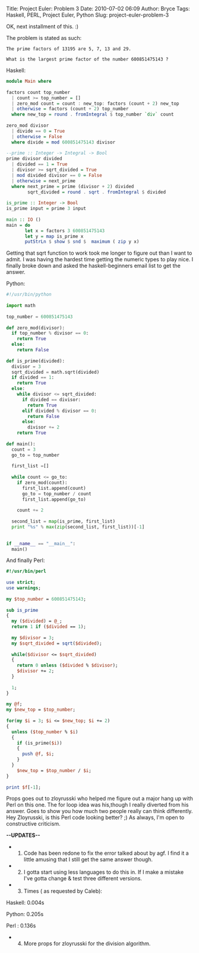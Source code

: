 Title: Project Euler: Problem 3
Date: 2010-07-02 06:09
Author: Bryce
Tags: Haskell, PERL, Project Euler, Python
Slug: project-euler-problem-3

OK, next installment of this. :)

The problem is stated as such:

```
The prime factors of 13195 are 5, 7, 13 and 29.

What is the largest prime factor of the number 600851475143 ?
```

Haskell:

```haskell
module Main where
 
factors count top_number
  | count >= top_number = []
  | zero_mod count = count : new_top: factors (count + 2) new_top
  | otherwise = factors (count + 2) top_number
  where new_top = round . fromIntegral $ top_number `div` count
 
zero_mod divisor
  | divide == 0 = True 
  | otherwise = False
  where divide = mod 600851475143 divisor
 
--prime :: Integer -> Integral -> Bool
prime divisor divided
  | divided == 1 = True
  | divisor >= sqrt_divided = True
  | mod divided divisor == 0 = False
  | otherwise = next_prime
  where next_prime = prime (divisor + 2) divided
        sqrt_divided = round . sqrt . fromIntegral $ divided
 
is_prime :: Integer -> Bool
is_prime input = prime 3 input
 
main :: IO ()
main = do
       let x = factors 3 600851475143
       let y = map is_prime x
       putStrLn $ show $ snd $  maximum ( zip y x)
```

Getting that sqrt function to work took me longer to figure out than I
want to admit. I was having the hardest time getting the numeric types
to play nice. I finally broke down and asked the haskell-beginners email
list to get the answer.

Python:

```python
#!/usr/bin/python
 
import math
 
top_number = 600851475143
 
def zero_mod(divisor):
  if top_number % divisor == 0:
    return True
  else:
    return False
 
def is_prime(divided):
  divisor = 3
  sqrt_divided = math.sqrt(divided)
  if divided == 1:
    return True
  else:
    while divisor <= sqrt_divided:
      if divided == divisor:
        return True
      elif divided % divisor == 0:
        return False
      else:
        divisor += 2
    return True
 
def main():
  count = 3
  go_to = top_number
 
  first_list =[]
 
  while count <= go_to:
    if zero_mod(count):
      first_list.append(count)
      go_to = top_number / count
      first_list.append(go_to)
 
    count += 2
 
  second_list = map(is_prime, first_list)
  print "%s" % max(zip(second_list, first_list))[-1] 
 
 
if __name__ == "__main__":
  main()
```

And finally Perl:

```perl
#!/usr/bin/perl
 
use strict;
use warnings;
 
my $top_number = 600851475143;
 
sub is_prime
{
  my ($divided) = @_;
  return 1 if ($divided == 1);
 
  my $divisor = 3;
  my $sqrt_divided = sqrt($divided);
 
  while($divisor <= $sqrt_divided)
  {
    return 0 unless ($divided % $divisor);
    $divisor += 2;
  }
 
  1;
}
 
my @f;
my $new_top = $top_number;
 
for(my $i = 3; $i <= $new_top; $i += 2)
{
  unless ($top_number % $i)
  {
    if (is_prime($i))
    {
      push @f, $i;
    }
  }
    $new_top = $top_number / $i;
}
 
print $f[-1];
```

Props goes out to zloyrusski who helped me figure out a major hang up
with Perl on this one. The for loop idea was his,though I really
diverted from his answer. Goes to show you how much two people really
can think differently. Hey Zloyrusski, is this Perl code looking better?
;) As always, I'm open to constructive criticism.

**--UPDATES--**

- 1) Code has been redone to fix the error talked about by agf. I find it
a little amusing that I still get the same answer though.  

- 2) I gotta start using less languages to do this in. If I make a
mistake I've gotta change & test three different versions.  

- 3) Times ( as requested by Caleb):

Haskell: 0.004s

Python: 0.205s

Perl : 0.136s

- 4) More props for zloyrusski for the division algorithm.
